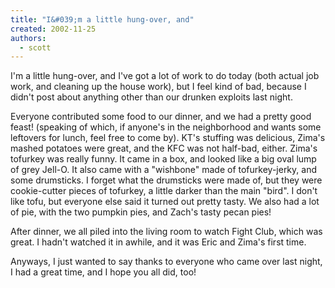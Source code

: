 ```yaml
---
title: "I&#039;m a little hung-over, and"
created: 2002-11-25
authors: 
  - scott
---
```


I'm a little hung-over, and I've got a lot of work to do today (both actual job work, and cleaning up the house work), but I feel kind of bad, because I didn't post about anything other than our drunken exploits last night.  
  
Everyone contributed some food to our dinner, and we had a pretty good feast! (speaking of which, if anyone's in the neighborhood and wants some leftovers for lunch, feel free to come by). KT's stuffing was delicious, Zima's mashed potatoes were great, and the KFC was not half-bad, either. Zima's tofurkey was really funny. It came in a box, and looked like a big oval lump of grey Jell-O. It also came with a "wishbone" made of tofurkey-jerky, and some drumsticks. I forget what the drumsticks were made of, but they were cookie-cutter pieces of tofurkey, a little darker than the main "bird". I don't like tofu, but everyone else said it turned out pretty tasty. We also had a lot of pie, with the two pumpkin pies, and Zach's tasty pecan pies!  
  
After dinner, we all piled into the living room to watch Fight Club, which was great. I hadn't watched it in awhile, and it was Eric and Zima's first time.  
  
Anyways, I just wanted to say thanks to everyone who came over last night, I had a great time, and I hope you all did, too!

